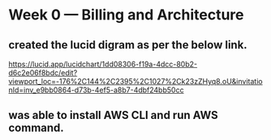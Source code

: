 # Week 0 — Billing and Architecture

## created the lucid digram as per the below link.
https://lucid.app/lucidchart/1dd08306-f19a-4dcc-80b2-d6c2e06f8bdc/edit?viewport_loc=-176%2C144%2C2395%2C1027%2Ck23zZHyq8.oU&invitationId=inv_e9bb0864-d73b-4ef5-a8b7-4dbf24bb50cc

## was able to install AWS CLI and run AWS command.
